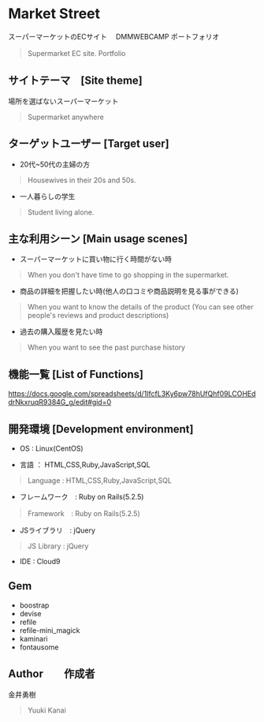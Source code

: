 # Market Street

 スーパーマーケットのECサイト　 DMMWEBCAMP  ポートフォリオ

> Supermarket EC site. Portfolio　　

## サイトテーマ　[Site theme]

場所を選ばないスーパーマーケット
> Supermarket anywhere

## ターゲットユーザー [Target user]

- 20代~50代の主婦の方
> Housewives in their 20s and 50s.

- 一人暮らしの学生
> Student living alone. 


## 主な利用シーン [Main usage scenes]

- スーパーマーケットに買い物に行く時間がない時
> When you don't have time to go shopping in the supermarket.

- 商品の詳細を把握したい時(他人の口コミや商品説明を見る事ができる)
> When you want to know the details of the product 
> (You can see other people's reviews and product descriptions)

- 過去の購入履歴を見たい時
> When you want to see the past purchase history

## 機能一覧 [List of Functions]

https://docs.google.com/spreadsheets/d/1IfcfL3Ky6pw78hUfQhf09LCOHEddrNkxruqR9384G_g/edit#gid=0

## 開発環境 [Development environment]

- OS : Linux(CentOS)

- 言語 ： HTML,CSS,Ruby,JavaScript,SQL
> Language : HTML,CSS,Ruby,JavaScript,SQL

- フレームワーク　: Ruby on Rails(5.2.5)
> Framework　: Ruby on Rails(5.2.5)

- JSライブラリ　: jQuery
> JS Library : jQuery

- IDE : Cloud9

## Gem

- boostrap
- devise
- refile
- refile-mini_magick
- kaminari
- fontausome

## Author　　作成者

金井勇樹 
> Yuuki Kanai

